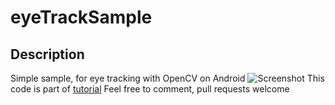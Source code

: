 # eyeTrackSample
## Description
Simple sample, for eye tracking with OpenCV on Android
![Screenshot](http://romanhosek.cz/wp-content/uploads/2013/01/device-2013-01-20-185851.png)
This code is part of [tutorial](http://romanhosek.cz/android-eye-detection-updated-for-opencv-2-4-6/)
Feel free to comment, pull requests welcome
